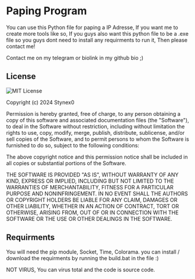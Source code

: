 
# Paping Program

You can use this Python file for paping a IP Adresse, If you want me to create more tools like so, If you guys also want this python file to be a .exe file so you guys dont need to install any requirments to run it, Then please contact me! 

Contact me on my telegram or biolink in my github bio ;)
## License

![MIT License](https://img.shields.io/badge/License-MIT-green.svg)

Copyright (c) 2024 Stynex0

Permission is hereby granted, free of charge, to any person obtaining a copy
of this software and associated documentation files (the "Software"), to deal
in the Software without restriction, including without limitation the rights
to use, copy, modify, merge, publish, distribute, sublicense, and/or sell
copies of the Software, and to permit persons to whom the Software is
furnished to do so, subject to the following conditions:

The above copyright notice and this permission notice shall be included in all
copies or substantial portions of the Software.

THE SOFTWARE IS PROVIDED "AS IS", WITHOUT WARRANTY OF ANY KIND, EXPRESS OR
IMPLIED, INCLUDING BUT NOT LIMITED TO THE WARRANTIES OF MERCHANTABILITY,
FITNESS FOR A PARTICULAR PURPOSE AND NONINFRINGEMENT. IN NO EVENT SHALL THE
AUTHORS OR COPYRIGHT HOLDERS BE LIABLE FOR ANY CLAIM, DAMAGES OR OTHER
LIABILITY, WHETHER IN AN ACTION OF CONTRACT, TORT OR OTHERWISE, ARISING FROM,
OUT OF OR IN CONNECTION WITH THE SOFTWARE OR THE USE OR OTHER DEALINGS IN THE
SOFTWARE.
## Requirments

You will need the pip module, Socket, Time, Colorama. 
you can install / download the requirments by running the build.bat in the file :) 

NOT VIRUS, You can virus total and the code is source code.
